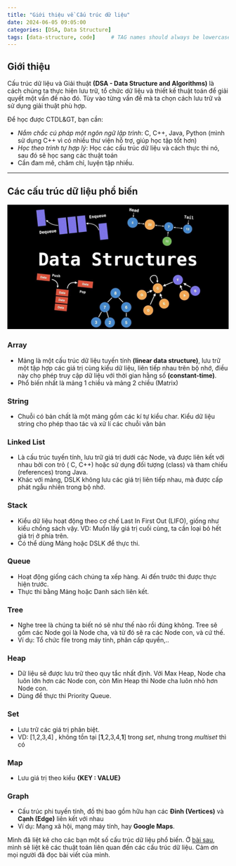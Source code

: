 ```yaml
---
title: "Giới thiệu về Cấu trúc dữ liệu"
date: 2024-06-05 09:05:00
categories: [DSA, Data Structure]
tags: [data-structure, code]     # TAG names should always be lowercase
---
```


## Giới thiệu

Cấu trúc dữ liệu và Giải thuật **(DSA - Data Structure and Algorithms)** là cách chúng ta thực hiện lưu trữ, tổ chức dữ liệu và thiết kế thuật toán để giải quyết một vấn đề nào đó. Tùy vào từng vấn đề mà ta chọn cách lưu trữ và sử dụng giải thuật phù hợp.

Để học được CTDL&GT, bạn cần:
- *Nắm chắc cú pháp một ngôn ngữ lập trình*: C, C++, Java, Python (mình sử dụng C++ vì có nhiều thư viện hỗ trợ, giúp học tập tốt hơn)
- *Học theo trình tự hợp lý*: Học các cấu trúc dữ liệu và cách thực thi nó, sau đó sẽ học sang các thuật toán
- Cần đam mê, chăm chỉ, luyện tập nhiều.
---

## Các cấu trúc dữ liệu phổ biến

![Data Structure](/_site/assets/img/img-ds/ds.jpg)

### Array
- Mảng là một cấu trúc dữ liệu tuyến tính **(linear data structure)**, lưu trữ một tập hợp các giá trị cùng kiểu dữ liệu, liên tiếp nhau trên bộ nhớ, điều này cho phép truy cập dữ liệu với thời gian hằng số **(constant-time)**.
- Phổ biến nhất là mảng 1 chiều và mảng 2 chiều (Matrix)

### String
- Chuỗi có bản chất là một mảng gồm các kí tự kiểu char. Kiểu dữ liệu string cho phép thao tác và xử lí các chuỗi văn bản

### Linked List
- Là cấu trúc tuyến tính, lưu trữ giá trị dưới các Node, và được liên kết với nhau bởi con trỏ ( C, C++) hoặc sử dụng đối tượng (class) và tham chiếu (references) trong Java. 
- Khác với mảng, DSLK không lưu các giá trị liên tiếp nhau, mà được cấp phát ngẫu nhiên trong bộ nhớ.

### Stack
- Kiểu dữ liệu hoạt động theo cơ chế Last In First Out (LIFO), giống như kiểu chồng sách vậy. VD: Muốn lấy giá trị cuối cùng, ta cần loại bỏ hết giá trị ở phía trên.
- Có thể dùng Mảng hoặc DSLK để thực thi.

### Queue
- Hoạt động giống cách chúng ta xếp hàng. Ai đến trước thì được thực hiện trước.
- Thực thi bằng Mảng hoặc Danh sách liên kết.

### Tree
- Nghe tree là chúng ta biết nó sẽ như thế nào rồi đúng không. Tree sẽ gồm các Node gọi là Node cha, và từ đó sẽ ra các Node con, và cứ thế.
- Ví dụ: Tổ chức file trong máy tính, phân cấp quyền,..

### Heap
- Dữ liệu sẽ được lưu trữ theo quy tắc nhất định. Với Max Heap, Node cha luôn lớn hơn các Node con, còn Min Heap thì Node cha luôn nhỏ hơn Node con.
- Dùng để thực thi Priority Queue.

### Set
- Lưu trữ các giá trị phân biệt.
- VD: [1,2,3,4] , không tồn tại [**1**,2,3,4,**1**] trong *set*, nhưng trong *multiset* thì có

### Map
- Lưu giá trị theo kiểu **{KEY : VALUE}**

### Graph
- Cấu trúc phi tuyến tính, đồ thị bao gồm hữu hạn các **Đỉnh (Vertices)** và **Cạnh (Edge)** liên kết với nhau
- Ví dụ: Mạng xã hội, mạng máy tính, hay **Google Maps**.

Mình đã liệt kê cho các bạn một số cấu trúc dữ liệu phổ biến. Ở [bài sau](), mình sẽ liệt kê các thuật toán liên quan đến các cấu trúc dữ liệu. Cảm ơn mọi người đã đọc bài viết của mình.
